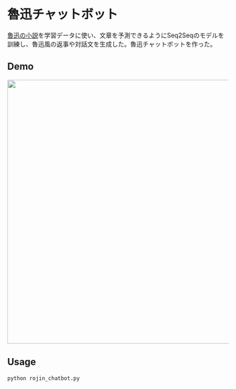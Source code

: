 魯迅チャットボット
====

[魯迅の小説](https://www.aozora.gr.jp/index_pages/person1124.html)を学習データに使い、文章を予測できるようにSeq2Seqのモデルを訓練し、魯迅風の返事や対話文を生成した。魯迅チャットボットを作った。

## Demo

<img src="https://github.com/kutsumasanari/portofolio/blob/master/8%E9%AD%AF%E8%BF%85%E3%83%81%E3%83%A3%E3%83%83%E3%83%88%E3%83%9C%E3%83%83%E3%83%88/Demo.gif" width="600px">

## Usage

```
python rojin_chatbot.py
```
